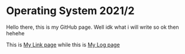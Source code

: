 # Operating System 2021/2

Hello there, this is my GitHub page. Well idk what i will write so ok then hehehe

This is [My Link page](https://muhammadhaqqi.github.io/os212/LINKS/links) while this is
[My Log page](https://muhammadhaqqi.github.io/os212/TXT/mylog.txt)

